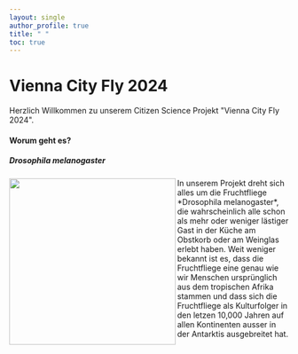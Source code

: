 ```yaml
---
layout: single
author_profile: true
title: " " 
toc: true
---
```


# Vienna City Fly 2024

Herzlich Willkommen zu unserem Citizen Science Projekt "Vienna City Fly 2024".

#### Worum geht es?

##### *Drosophila melanogaster*

<img src="https://upload.wikimedia.org/wikipedia/commons/thumb/7/7a/Drosophila_melanogaster_53362116.jpg/799px-Drosophila_melanogaster_53362116.jpg" align="left" width="300"/>
In unserem Projekt dreht sich alles um die Fruchtfliege *Drosophila melanogaster*, die wahrscheinlich alle schon als mehr oder weniger lästiger Gast in der Küche am Obstkorb oder am Weinglas erlebt haben. Weit weniger bekannt ist es, dass die Fruchtfliege eine genau wie wir Menschen ursprünglich aus dem tropischen Afrika stammen und dass sich die Fruchtfliege als Kulturfolger in den letzen 10,000 Jahren auf allen Kontinenten ausser in der Antarktis ausgebreitet hat.

<br clear="left"/>
